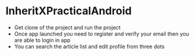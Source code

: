 # InheritXPracticalAndroid

- Get clone of the project and run the project
- Once app launched you need to register and verify your email then you are able to login in app
- You can search the article list and edit profile from three dots 
